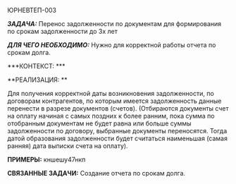 ЮРНЕВТЕП-003

***ЗАДАЧА:*** Перенос задолженности по документам для формирования по
срокам задолженности до 3х лет

***ДЛЯ ЧЕГО НЕОБХОДИМО:*** Нужно для корректной работы отчета по срокам
долга.

***КОНТЕКСТ: ***

**РЕАЛИЗАЦИЯ: **

Для получения корректной даты возникновения задолженности, по договорам
контрагентов, по которым имеется задолженность данные перенести в
разрезе документов (счетов). (Отбираются документы счет на оплату
начиная с самых поздних к более ранним, пока сумма по отобранным
документам не будет равна или больше суммы задолженности по договору,
выбранные документы переносятся. Тогда датой образования задолженности
будет считаться наименьшая (самая ранняя) дата выписки счета на оплату).

**ПРИМЕРЫ:** кншешу47нкп

**СВЯЗАННЫЕ ЗАДАЧИ:** Создание отчета по срокам долга.
